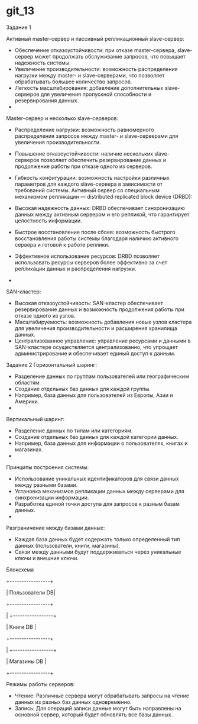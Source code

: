 # git_13
Задание 1

Активный master-сервер и пассивный репликационный slave-сервер:
- Обеспечение отказоустойчивости: при отказе master-сервера, slave-сервер может продолжать обслуживание запросов, что повышает надежность системы.
- Увеличение производительности: возможность распределения нагрузки между master- и slave-серверами, что позволяет обрабатывать большее количество запросов.
- Легкость масштабирования: добавление дополнительных slave-серверов для увеличения пропускной способности и резервирования данных.
- 
Master-сервер и несколько slave-серверов:
- Распределение нагрузки: возможность равномерного распределения запросов между master- и slave-серверами для увеличения производительности.
- Повышение отказоустойчивости: наличие нескольких slave-серверов позволяет обеспечить резервирование данных и продолжение работы при отказе одного из серверов.
- Гибкость конфигурации: возможность настройки различных параметров для каждого slave-сервера в зависимости от требований системы.
Активный сервер со специальным механизмом репликации — distributed replicated block device (DRBD):

- Высокая надежность данных: DRBD обеспечивает синхронизацию данных между активным сервером и его репликой, что гарантирует целостность информации.
- Быстрое восстановление после сбоев: возможность быстрого восстановления работы системы благодаря наличию активного сервера и готовой к работе реплики.
- Эффективное использование ресурсов: DRBD позволяет использовать ресурсы серверов более эффективно за счет репликации данных и распределения нагрузки.
- 
SAN-кластер:
- Высокая отказоустойчивость: SAN-кластер обеспечивает резервирование данных и возможность продолжения работы при отказе одного из узлов.
- Масштабируемость: возможность добавления новых узлов кластера для увеличения производительности и расширения хранилища данных.
- Централизованное управление: управление ресурсами и данными в SAN-кластере осуществляется централизованно, что упрощает администрирование и обеспечивает единый доступ к данным.

Задание 2
  Горизонтальный шаринг:
  - Разделение данных по группам пользователей или географическим областям.
  - Создание отдельных баз данных для каждой группы.
  - Например, база данных для пользователей из Европы, Азии и Америки.
  - 
  Вертикальный шаринг:
  - Разделение данных по типам или категориям.
  - Создание отдельных баз данных для каждой категории данных.
  - Например, база данных для информации о пользователях, книгах и магазинах.
  - 
  Принципы построения системы:
  - Использование уникальных идентификаторов для связи данных между разными базами.
  - Установка механизмов репликации данных между серверами для синхронизации информации.
  - Разработка единой точки доступа для запросов к разным базам данных.
  - 
  Разграничение между базами данных:
  - Каждая база данных будет содержать только определенный тип данных (пользователи, книги, магазины).
  - Связи между данными будут поддерживаться через уникальные ключи и внешние ключи.
    
Блоксхема

+-----------------+ 

| Пользователи DB|

+-----------------+

| 
+-----------------+

| Книги DB |

+-----------------+

| 
+-----------------+

| Магазины DB |

+-----------------+

Режимы работы серверов:
- Чтение: Различные сервера могут обрабатывать запросы на чтение данных из разных баз данных одновременно.
- Запись: Для операций записи данные могут быть направлены на основной сервер, который будет обновлять все базы данных.





    
